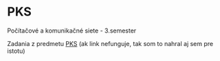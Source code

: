 # PKS
Počítačové a komunikačné siete - 3.semester


Zadania z predmetu [PKS](https://github.com/fiit-ba/pks-course) (ak link nefunguje, tak som to nahral aj sem pre istotu)
